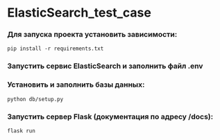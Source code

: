 # ElasticSearch_test_case


### Для запуска проекта установить зависимости:
    pip install -r requirements.txt

### Запустить сервис ElasticSearch и заполнить файл .env

### Установить и заполнить базы данных:
    python db/setup.py

### Запустить сервер Flask (документация по адресу /docs):
    flask run